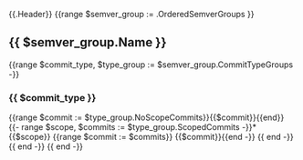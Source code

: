 {{.Header}}
{{range $semver_group := .OrderedSemverGroups }}
## {{ $semver_group.Name }}
{{range $commit_type, $type_group := $semver_group.CommitTypeGroups -}}
### {{ $commit_type }}
{{range $commit := $type_group.NoScopeCommits}}{{$commit}}{{end}}
{{- range $scope, $commits := $type_group.ScopedCommits -}}* {{$scope}}
{{range $commit := $commits}}   {{$commit}}{{end -}}
{{ end -}}
{{ end -}}
{{ end -}}
